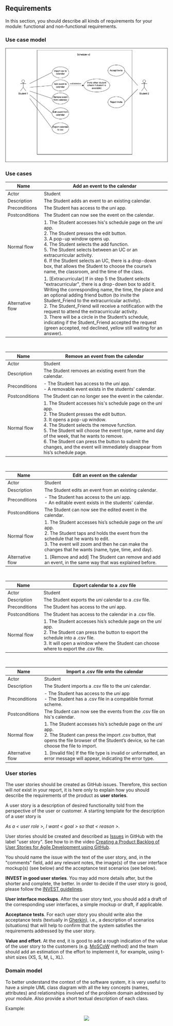 

## Requirements

In this section, you should describe all kinds of requirements for your module: functional and non-functional requirements.

### Use case model 

 <p align="center" justify="center">
  <img src="../img/UseCases.png"/>
</p>



### Use cases  

| Name | Add an event to the calendar |
|--- |--- |
| Actor | Student |
| Description | The Student adds an event to an  existing calendar. |
| Preconditions | The Student has access to the *uni* app. |
| Postconditions | The Student can now see the event on the calendar. |
| Normal flow | 1. The Student accesses his's schedule page on the *uni* app.<br/> 2. The Student presses the edit button.<br/>3. A pop-up window opens up.<br/> 4. The Student selects the add function.<br/>5. The Student selects between an UC or an extracurricular activity. <br/> 6. If the Student selects an UC, there is a drop-down box, that allows the Student to choose the course’s name, the classroom, and the time of the class. <br/>|
| Alternative flow | 1. [Extracurricular] If in step 5 the Student selects "extracurricular", there is a drop-down box to add it. Writing the corresponding name, the time, the place and an optional adding friend button (to invite the Student_Friend to the extracurricular activity). <br/> 2. The Student_Friend will receive a notification with the request to attend the extracurricular activity.<br/> 3. There will be a circle in the Student’s schedule, indicating if the Student_Friend accepted the request (green accepted, red declined, yellow still waiting for an answer). |
<br/>

| Name | Remove an event from the calendar |
|--- |--- |
| Actor | Student |
| Description | The Student removes an existing event from the calendar.|
| Preconditions | - The Student has access to the *uni* app. <br/> - A removable event exists in the students' calendar.|
| Postconditions | The Student can no longer see the event in the calendar. |
| Normal flow | 1. The Student accesses his's schedule page on the *uni* app. <br/>2. The Student presses the edit button.<br/>3. It opens a pop-up window. <br/>4. The Student selects the remove function.<br/>5. The Student will choose the event type, name and day of the week, that he wants to remove.<br/>6. The Student can press the button to submit the changes, and the event will immediately disappear from his’s schedule page.|
<br/>

| Name | Edit an event on the calendar |
|--- |--- |
| Actor | Student |
| Description | The Student edits an event from an existing calendar. |
| Preconditions | - The Student has access to the *uni* app. <br/> - An editable event exists in the students' calendar.|
| Postconditions | The Student can now see the edited event in the calendar. |
| Normal flow | 1. The Student accesses his’s schedule page on the *uni* app.<br/> 2. The Student taps and holds the event from the schedule that he wants to edit. <br/> 3. The event will zoom and then he can make the changes that he wants (name, type, time, and day).|
| Alternative flow | 1. [Remove and add] The Student can remove and add an event, in the same way that was explained before.  |
<br/>

| Name | Export calendar to a .csv file |
|--- |--- |
| Actor | Student |
| Description | The Student exports the *uni* calendar to a .csv file. |
| Preconditions | The Student has access to the *uni* app. |
| Postconditions | The Student has access to the calendar in a .csv file. |
| Normal flow | 1. The Student accesses his’s schedule page on the *uni* app.<br/>  2. The Student can press the button to export the schedule into a .csv file.<br/> 3. It will open a window where the Student can choose where to export the .csv file.|
<br/>

| Name | Import a .csv file onto the  calendar |
|--- |--- |
| Actor | Student |
| Description | The Student imports a .csv file to the *uni* calendar.|
| Preconditions | - The Student has access to the *uni* app <br/> - The Student has a .csv file in a compatible format scheme.|
| Postconditions | The Student can now see the events from the .csv file on his's calendar.|
| Normal flow | 1. The Student accesses his’s schedule page on the *uni* app.<br/> 2. The Student can press the import .csv button, that opens the file browser of the Student’s device, so he can choose the file to import. |
| Alternative flow |  1. [Invalid file] If the file type is invalid or unformatted, an error message will appear, indicating the error type.|

### User stories
The user stories should be created as GitHub issues. Therefore, this section will *not* exist in your report, it is here only to explain how you should describe the requirements of the product as **user stories**. 

A user story is a description of desired functionality told from the perspective of the user or customer. A starting template for the description of a user story is 

*As a < user role >, I want < goal > so that < reason >.*

User stories should be created and described as [Issues](https://github.com/LEIC-ES-2021-22/templates/issues) in GitHub with the label "user story". See how to in the video [Creating a Product Backlog of User Stories for Agile Development using GitHub](https://www.youtube.com/watch?v=m8ZxTHSKSKE).

You should name the issue with the text of the user story, and, in the "comments" field, add any relevant notes, the image(s) of the user interface mockup(s) (see below) and the acceptance test scenarios (see below). 

**INVEST in good user stories**. 
You may add more details after, but the shorter and complete, the better. In order to decide if the user story is good, please follow the [INVEST guidelines](https://xp123.com/articles/invest-in-good-stories-and-smart-tasks/).

**User interface mockups**.
After the user story text, you should add a draft of the corresponding user interfaces, a simple mockup or draft, if applicable.

**Acceptance tests**.
For each user story you should write also the acceptance tests (textually in [Gherkin](https://cucumber.io/docs/gherkin/reference/)), i.e., a description of scenarios (situations) that will help to confirm that the system satisfies the requirements addressed by the user story.

**Value and effort**.
At the end, it is good to add a rough indication of the value of the user story to the customers (e.g. [MoSCoW](https://en.wikipedia.org/wiki/MoSCoW_method) method) and the team should add an estimation of the effort to implement it, for example, using t-shirt sizes (XS, S, M, L, XL).



### Domain model

To better understand the context of the software system, it is very useful to have a simple UML class diagram with all the key concepts (names, attributes) and relationships involved of the problem domain addressed by your module. 
Also provide a short textual description of each class. 

Example:
 <p align="center" justify="center">
  <img src="https://github.com/LEIC-ES-2021-22/templates/blob/main/images/DomainModel.png"/>
</p>
